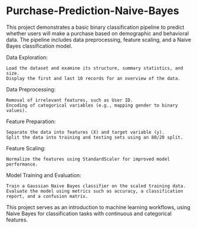 # Purchase-Prediction-Naive-Bayes
This project demonstrates a basic binary classification pipeline to predict whether users will make a purchase based on demographic and behavioral data. The pipeline includes data preprocessing, feature scaling, and a Naive Bayes classification model.

Data Exploration:

    Load the dataset and examine its structure, summary statistics, and size.
    Display the first and last 10 records for an overview of the data.

Data Preprocessing:

    Removal of irrelevant features, such as User ID.
    Encoding of categorical variables (e.g., mapping gender to binary values).

Feature Preparation:

    Separate the data into features (X) and target variable (y).
    Split the data into training and testing sets using an 80/20 split.

Feature Scaling:

    Normalize the features using StandardScaler for improved model performance.

Model Training and Evaluation:

    Train a Gaussian Naive Bayes classifier on the scaled training data.
    Evaluate the model using metrics such as accuracy, a classification report, and a confusion matrix.

This project serves as an introduction to machine learning workflows, using Naive Bayes for classification tasks with continuous and categorical features.
